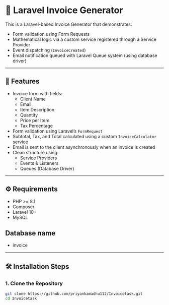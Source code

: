 # 🧾 Laravel Invoice Generator

This is a Laravel-based Invoice Generator that demonstrates:

- Form validation using Form Requests
- Mathematical logic via a custom service registered through a Service Provider
- Event dispatching (`InvoiceCreated`)
- Email notification queued with Laravel Queue system (using database driver)

---

## 🚀 Features

- Invoice form with fields:
  - Client Name
  - Email
  - Item Description
  - Quantity
  - Price per Item
  - Tax Percentage
- Form validation using Laravel’s `FormRequest`
- Subtotal, Tax, and Total calculated using a custom `InvoiceCalculator` service
- Email is sent to the client asynchronously when an invoice is created
- Clean structure using:
  - Service Providers
  - Events & Listeners
  - Queues (Database Driver)

---

## ⚙️ Requirements

- PHP >= 8.1
- Composer
- Laravel 10+
- MySQL

## Database name
 - invoice
 
---

## 🛠️ Installation Steps

### 1. Clone the Repository

```bash
git clone https://github.com/priyankamadhu112/Invoicetask.git
cd Invoicetask
